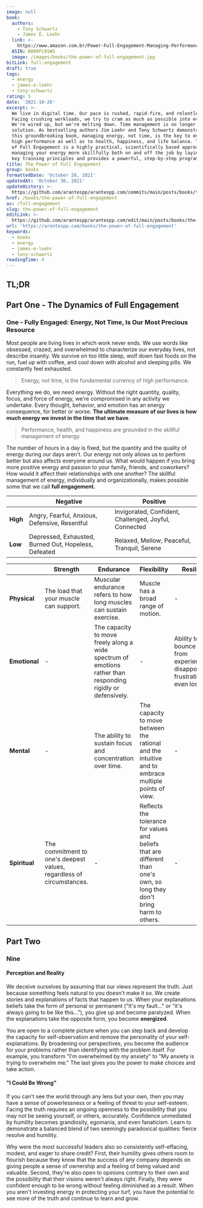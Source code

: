```yaml
---
image: null
book:
  authors:
    - Tony Schwartz
    - James E. Loehr
  link: >-
    https://www.amazon.com.br/Power-Full-Engagement-Managing-Performance-ebook/dp/B000FC0SWS/
  ASIN: B000FC0SWS
  image: /images/books/the-power-of-full-engagement.jpg
bitLink: full-engagement
draft: true
tags:
  - energy
  - james-e-loehr
  - tony-schwartz
rating: 5
date: '2021-10-26'
excerpt: >-
  We live in digital time. Our pace is rushed, rapid-fire, and relentless.
  Facing crushing workloads, we try to cram as much as possible into every day.
  We're wired up, but we're melting down. Time management is no longer a viable
  solution. As bestselling authors Jim Loehr and Tony Schwartz demonstrate in
  this groundbreaking book, managing energy, not time, is the key to enduring
  high performance as well as to health, happiness, and life balance. The Power
  of Full Engagement is a highly practical, scientifically based approach to
  managing your energy more skillfully both on and off the job by laying out the
  key training principles and provides a powerful, step-by-step program
title: The Power of Full Engagement
group: books
formattedDate: 'October 26, 2021'
updatedAt: 'October 30, 2021'
updateHistory: >-
  https://github.com/arantespp/arantespp.com/commits/main/posts/books/the-power-of-full-engagement.md
href: /books/the-power-of-full-engagement
as: /full-engagement
slug: the-power-of-full-engagement
editLink: >-
  https://github.com/arantespp/arantespp.com/edit/main/posts/books/the-power-of-full-engagement.md
url: 'https://arantespp.com/books/the-power-of-full-engagement'
keywords:
  - books
  - energy
  - james-e-loehr
  - tony-schwartz
readingTime: 4
---
```


## TL;DR

## Part One - The Dynamics of Full Engagement

### One - Fully Engaged: Energy, Not Time, Is Our Most Precious Resource

Most people are living lives in which work never ends. We use words like obsessed, crazed, and overwhelmed to characterize our everyday lives, not describe insanity. We survive on too little sleep, wolf down fast foods on the run, fuel up with coffee, and cool down with alcohol and sleeping pills. We constantly feel exhausted.

> Energy, not time, is the fundamental currency of high performance.

Everything we do, we need energy. Without the right quantity, quality, focus, and force of energy, we're compromised in any activity we undertake. Every thought, behavior, and emotion has an energy consequence, for better or worse. **The ultimate measure of our lives is how much energy we invest in the time that we have**.

> Performance, health, and happiness are grounded in the skillful management of energy.

The number of hours in a day is fixed, but the quantity and the quality of energy during our days aren't. Our energy not only allows us to perform better but also affects everyone around us. What would happen if you bring more positive energy and passion to your family, friends, and coworkers? How would it affect their relationships with one another? The skillful management of energy, individually and organizationally, makes possible some that we call **full engagement.**

|          | Negative                                             | Positive                                              |
| -------- | ---------------------------------------------------- | ----------------------------------------------------- |
| **High** | Angry, Fearful, Anxious, Defensive, Resentful        | Invigorated, Confident, Challenged, Joyful, Connected |
| **Low**  | Depressed, Exhausted, Burned Out, Hopeless, Defeated | Relaxed, Mellow, Peaceful, Tranquil, Serene           |

|               | Strength                                                             | Endurance                                                                                                    | Flexibility                                                                                                               | Resilience                                                                             |
| ------------- | -------------------------------------------------------------------- | ------------------------------------------------------------------------------------------------------------ | ------------------------------------------------------------------------------------------------------------------------- | -------------------------------------------------------------------------------------- |
| **Physical**  | The load that your muscle can support.                               | Muscular endurance refers to how long muscles can sustain exercise.                                          | Muscle has a broad range of motion.                                                                                       | -                                                                                      |
| **Emotional** | -                                                                    | The capacity to move freely along a wide spectrum of emotions rather than responding rigidly or defensively. | -                                                                                                                         | Ability to bounce back from experiences of disappointment, frustration, and even loss. |
| **Mental**    | -                                                                    | The ability to sustain focus and concentration over time.                                                    | The capacity to move between the rational and the intuitive and to embrace multiple points of view.                       | -                                                                                      |
| **Spiritual** | The commitment to one's deepest values, regardless of circumstances. | -                                                                                                            | Reflects the tolerance for values and beliefs that are different than one's own, so long they don't bring harm to others. | -                                                                                      |

## Part Two

### Nine

#### Perception and Reality

We deceive ourselves by assuming that our views represent the truth. Just because something feels natural to you doesn't make it so. We create stories and explanations of facts that happen to us. When your explanations beliefs take the form of personal or permanent ("It's my fault..." or "it's always going to be like this..."), you give up and become paralyzed. When the explanations take the opposite form, you become **energized**.

You are open to a complete picture when you can step back and develop the capacity for self-observation and remove the personality of your self-explanations. By broadening our perspectives, you become the audience for your problems rather than identifying with the problem itself. For example, you transform "I'm overwhelmed by my anxiety" to "My anxiety is trying to overwhelm me." The last gives you the power to make choices and take action.

#### "I Could Be Wrong"

If you can't see the world through any lens but your own, then you may have a sense of powerlessness or a feeling of threat to your self-esteem. Facing the truth requires an ongoing openness to the possibility that you may not be seeing yourself, or others, accurately. Confidence unmediated by humility becomes grandiosity, egomania, and even fanaticism. Learn to demonstrate a balanced blend of two seemingly paradoxical qualities: fierce resolve and humility.

Why were the most successful leaders also so consistently self-effacing, modest, and eager to share credit? First, their humility gives others room to flourish because they know that the success of any company depends on giving people a sense of ownership and a feeling of being valued and valuable. Second, they're also open to opinions contrary to their own and the possibility that their visions weren't always right. Finally, they were confident enough to be wrong without feeling diminished as a result. When you aren't investing energy in protecting your turf, you have the potential to see more of the truth and continue to learn and grow.
